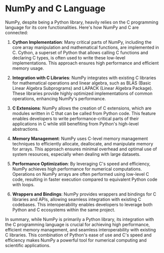 # NumPy and C Language

NumPy, despite being a Python library, heavily relies on the C programming language for its core functionalities. Here's how NumPy and C are connected:

1. **Cython Implementation**: Many critical parts of NumPy, including the core array manipulation and mathematical functions, are implemented in C. Cython, a superset of Python that allows calling C functions and declaring C types, is often used to write these low-level implementations. This approach ensures high performance and efficient memory usage.

2. **Integration with C Libraries**: NumPy integrates with existing C libraries for mathematical operations and linear algebra, such as BLAS (Basic Linear Algebra Subprograms) and LAPACK (Linear Algebra Package). These libraries provide highly optimized implementations of common operations, enhancing NumPy's performance.

3. **C Extensions**: NumPy allows the creation of C extensions, which are modules written in C that can be called from Python code. This feature enables developers to write performance-critical parts of their applications in C while still benefiting from Python's high-level abstractions.

4. **Memory Management**: NumPy uses C-level memory management techniques to efficiently allocate, deallocate, and manipulate memory for arrays. This approach ensures minimal overhead and optimal use of system resources, especially when dealing with large datasets.

5. **Performance Optimization**: By leveraging C's speed and efficiency, NumPy achieves high performance for numerical computations. Operations on NumPy arrays are often performed using low-level C code, resulting in faster execution compared to equivalent Python code with loops.

6. **Wrappers and Bindings**: NumPy provides wrappers and bindings for C libraries and APIs, allowing seamless integration with existing C codebases. This interoperability enables developers to leverage both Python and C ecosystems within the same project.

In summary, while NumPy is primarily a Python library, its integration with the C programming language is crucial for achieving high performance, efficient memory management, and seamless interoperability with existing C libraries. This combination of Python's ease of use and C's speed and efficiency makes NumPy a powerful tool for numerical computing and scientific applications.
